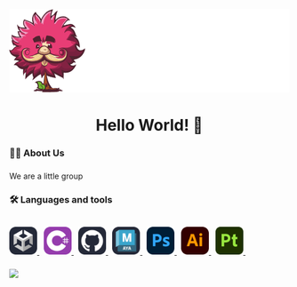 <div align="center">
  <img height="150" src="https://github.com/Trufullantes/.github/blob/Images-and-Icons/Logo - DarkMode.png"  />
</div>

###

<h1 align="center">Hello World! 👋</h1>

###

<h3 align="left">👩‍💻  About Us</h3>

###

<p align="left">We are a little group</p>

###

<h3 align="left">🛠 Languages and tools</h3>

<br clear="both">

<!-- Icons -->
<div>
  <!-- Engiges Icons -->
  <a href="https://unity.com/"><picture>
    <source media="(prefers-color-scheme: light)" srcset="https://github.com/DvoraGames/dvoragames/blob/icons/Unity-Light.svg" />
    <img src="https://github.com/DvoraGames/dvoragames/blob/icons/Unity-Dark.svg" alt="Unity Engine" width=50px>
  </picture></a>&nbsp;
  <!-- Languages Icons -->
  <a href="https://learn.microsoft.comr/dotnet/csharp/"><picture>
    <source media="(prefers-color-scheme: light)" srcset="https://github.com/DvoraGames/dvoragames/blob/icons/CS.svg" />
    <img src="https://github.com/DvoraGames/dvoragames/blob/icons/CS.svg" alt="C# (C Sharp)" width=50px>
  </picture></a>&nbsp;
  <!-- Tools Icons -->
  <a href="https://github.com/"><picture>
    <source media="(prefers-color-scheme: light)" srcset="https://github.com/DvoraGames/dvoragames/blob/icons/Github-Light.svg" />
    <img src="https://github.com/DvoraGames/dvoragames/blob/icons/Github-Dark.svg" alt="Github" width=50px>
  </picture></a>&nbsp;
  <a href="https://www.autodesk.com/products/maya/overview?term=1-YEAR&tab=subscription"><picture>
    <source media="(prefers-color-scheme: light)" srcset="https://github.com/DvoraGames/dvoragames/blob/icons/Maya-Light.svg" />
    <img src="https://github.com/DvoraGames/dvoragames/blob/icons/Maya-Dark.svg" alt="Maya" width=50px>
  </picture></a>&nbsp;
  <a href="https://www.adobe.com/products/photoshop.html"><picture>
    <source media="(prefers-color-scheme: light)" srcset="https://github.com/DvoraGames/dvoragames/blob/icons/Photoshop.svg" />
    <img src="https://github.com/DvoraGames/dvoragames/blob/icons/Photoshop.svg" alt="Photoshop" width=50px>
  </picture></a>&nbsp;
  <a href="https://www.adobe.com/products/illustrator.html"><picture>
    <source media="(prefers-color-scheme: light)" srcset="https://github.com/DvoraGames/dvoragames/blob/icons/Illustrator.svg" />
    <img src="https://github.com/DvoraGames/dvoragames/blob/icons/Illustrator.svg" alt="Illustrator" width=50px>
  </picture></a>&nbsp;
    <a href="https://www.adobe.com/products/substance3d-painter.html"><picture>
    <source media="(prefers-color-scheme: light)" srcset="https://github.com/DvoraGames/dvoragames/blob/icons/SubstancePainter.svg" />
    <img src="https://github.com/DvoraGames/dvoragames/blob/icons/SubstancePainter.svg" alt="Substance Painter" width=50px>
  </picture></a>&nbsp;

<br clear="both">

###

<div align="left">
  <img src="https://visitor-badge.laobi.icu/badge?page_id=Trufullantes.Trufullantes&left_text=Visitors&left_color=dimgrey&right_color=deeppink"  />
</div>
